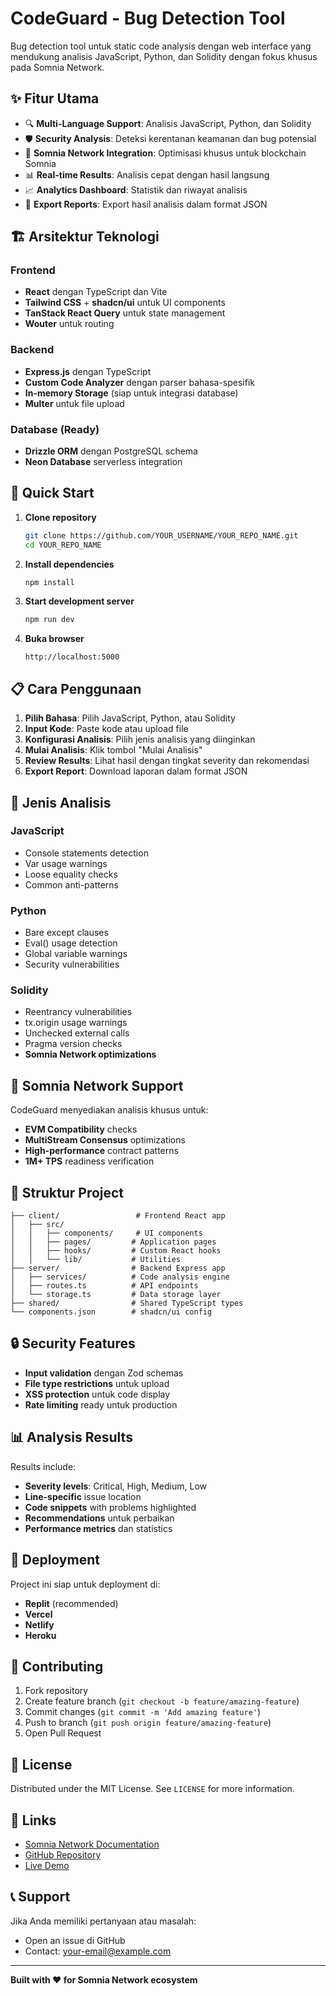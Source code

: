 # CodeGuard - Bug Detection Tool

Bug detection tool untuk static code analysis dengan web interface yang mendukung analisis JavaScript, Python, dan Solidity dengan fokus khusus pada Somnia Network.

## ✨ Fitur Utama

- 🔍 **Multi-Language Support**: Analisis JavaScript, Python, dan Solidity
- 🛡️ **Security Analysis**: Deteksi kerentanan keamanan dan bug potensial
- 🚀 **Somnia Network Integration**: Optimisasi khusus untuk blockchain Somnia
- 📊 **Real-time Results**: Analisis cepat dengan hasil langsung
- 📈 **Analytics Dashboard**: Statistik dan riwayat analisis
- 💾 **Export Reports**: Export hasil analisis dalam format JSON

## 🏗️ Arsitektur Teknologi

### Frontend
- **React** dengan TypeScript dan Vite
- **Tailwind CSS** + **shadcn/ui** untuk UI components
- **TanStack React Query** untuk state management
- **Wouter** untuk routing

### Backend  
- **Express.js** dengan TypeScript
- **Custom Code Analyzer** dengan parser bahasa-spesifik
- **In-memory Storage** (siap untuk integrasi database)
- **Multer** untuk file upload

### Database (Ready)
- **Drizzle ORM** dengan PostgreSQL schema
- **Neon Database** serverless integration

## 🚀 Quick Start

1. **Clone repository**
   ```bash
   git clone https://github.com/YOUR_USERNAME/YOUR_REPO_NAME.git
   cd YOUR_REPO_NAME
   ```

2. **Install dependencies**
   ```bash
   npm install
   ```

3. **Start development server**
   ```bash
   npm run dev
   ```

4. **Buka browser**
   ```
   http://localhost:5000
   ```

## 📋 Cara Penggunaan

1. **Pilih Bahasa**: Pilih JavaScript, Python, atau Solidity
2. **Input Kode**: Paste kode atau upload file
3. **Konfigurasi Analisis**: Pilih jenis analisis yang diinginkan
4. **Mulai Analisis**: Klik tombol "Mulai Analisis"
5. **Review Results**: Lihat hasil dengan tingkat severity dan rekomendasi
6. **Export Report**: Download laporan dalam format JSON

## 🔧 Jenis Analisis

### JavaScript
- Console statements detection
- Var usage warnings
- Loose equality checks
- Common anti-patterns

### Python  
- Bare except clauses
- Eval() usage detection
- Global variable warnings
- Security vulnerabilities

### Solidity
- Reentrancy vulnerabilities
- tx.origin usage warnings
- Unchecked external calls
- Pragma version checks
- **Somnia Network optimizations**

## 🌟 Somnia Network Support

CodeGuard menyediakan analisis khusus untuk:
- **EVM Compatibility** checks
- **MultiStream Consensus** optimizations
- **High-performance** contract patterns
- **1M+ TPS** readiness verification

## 📁 Struktur Project

```
├── client/                 # Frontend React app
│   ├── src/
│   │   ├── components/     # UI components
│   │   ├── pages/         # Application pages  
│   │   ├── hooks/         # Custom React hooks
│   │   └── lib/           # Utilities
├── server/                # Backend Express app
│   ├── services/          # Code analysis engine
│   ├── routes.ts          # API endpoints
│   └── storage.ts         # Data storage layer
├── shared/                # Shared TypeScript types
└── components.json        # shadcn/ui config
```

## 🔒 Security Features

- **Input validation** dengan Zod schemas
- **File type restrictions** untuk upload
- **XSS protection** untuk code display
- **Rate limiting** ready untuk production

## 📊 Analysis Results

Results include:
- **Severity levels**: Critical, High, Medium, Low
- **Line-specific** issue location
- **Code snippets** with problems highlighted
- **Recommendations** untuk perbaikan
- **Performance metrics** dan statistics

## 🚀 Deployment

Project ini siap untuk deployment di:
- **Replit** (recommended)
- **Vercel** 
- **Netlify**
- **Heroku**

## 🤝 Contributing

1. Fork repository
2. Create feature branch (`git checkout -b feature/amazing-feature`)
3. Commit changes (`git commit -m 'Add amazing feature'`)
4. Push to branch (`git push origin feature/amazing-feature`)
5. Open Pull Request

## 📄 License

Distributed under the MIT License. See `LICENSE` for more information.

## 🔗 Links

- [Somnia Network Documentation](https://docs.somnia.network/)
- [GitHub Repository](https://github.com/YOUR_USERNAME/YOUR_REPO_NAME)
- [Live Demo](https://your-app.replit.app)

## 📞 Support

Jika Anda memiliki pertanyaan atau masalah:
- Open an issue di GitHub
- Contact: your-email@example.com

---

**Built with ❤️ for Somnia Network ecosystem**